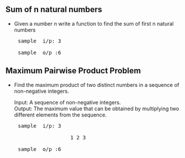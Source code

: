 ##  Sum of n natural numbers

* Given a number n write a function to find the sum of first n natural numbers
<pre>
	sample	i/p: 3<br />
	sample	o/p :6
</pre>

## Maximum Pairwise Product Problem

* Find the maximum product of two distinct numbers in a sequence of non-negative integers.

	Input: A sequence of non-negative integers.<br />
        Output: The maximum value that can be obtained by multiplying two different elements from the sequence.
<pre>
	sample	i/p: 3<br />
                     1 2 3<br />
	sample	o/p :6
